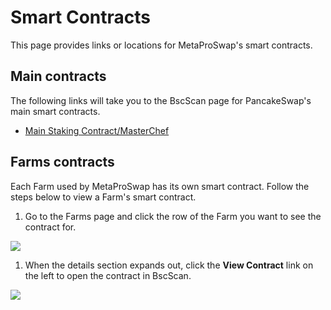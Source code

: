 # Smart Contracts

This page provides links or locations for MetaProSwap's smart contracts.

## Main contracts

The following links will take you to the BscScan page for PancakeSwap's main smart contracts.

* [Main Staking Contract/MasterChef](https://bscscan.com)

## Farms contracts

Each Farm used by MetaProSwap has its own smart contract. Follow the steps below to view a Farm's smart contract.

1. Go to the Farms page and click the row of the Farm you want to see the contract for.

![](../.gitbook/assets/Farms\_4.png)

1. When the details section expands out, click the **View Contract** link on the left to open the contract in BscScan.

![](../.gitbook/assets/Farms\_1.png)

